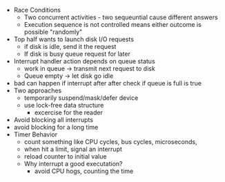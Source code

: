 - Race Conditions
	- Two concurrent activities - two sequeuntial cause different answers
	- Execution sequence is not controlled means either outcome is possible "randomly"
- Top half wants to launch disk I/O requests
	- if disk is idle, send it the request
	- If disk is busy queue request for later
- Interrupt handler action depends on queue status
	- work in queue -> transmit next request to disk
	- Queue empty -> let disk go idle
- bad can happen if interrupt after after check if queue is full is true
- Two approaches
	- temporarily suspend/mask/defer device
	- use lock-free data structure
		- excercise for the reader
- Avoid blocking all interrupts
- avoid blocking for a long time
- Timer Behavior
	- count something like CPU cycles, bus cycles, microseconds,
	- when hit a limit, signal an interrupt
	- reload counter to initial value
	- Why interrupt a good executation?
		- avoid CPU hogs, counting the time